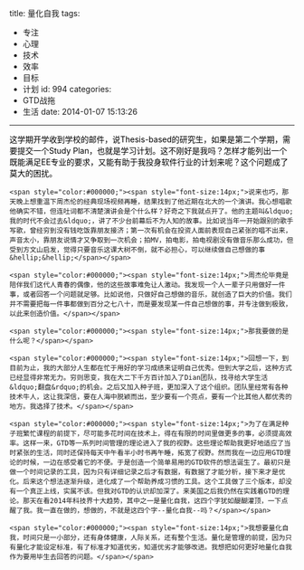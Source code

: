 title: 量化自我
tags:
  - 专注
  - 心理
  - 技术
  - 效率
  - 目标
  - 计划
id: 994
categories:
  - GTD战拖
  - 生活
date: 2014-01-07 15:13:26
---

<span style="color:#000000;"><span style="font-size:14px;">这学期开学收到学校的邮件，说Thesis-based的研究生，如果是第二个学期，需要提交一个Study Plan，也就是学习计划。这不刚好是我吗？怎样才能列出一个既能满足EE专业的要求，又能有助于我投身软件行业的计划来呢？这个问题成了莫大的困扰。</span></span>

	<span style="color:#000000;"><span style="font-size:14px;">说来也巧，那天晚上想重温下周杰伦的经典现场视频再睡，结果找到了他近期在北大的一个演讲。我心想唱歌他确实不错，但连吐词都不清楚演讲会是个什么样？好奇之下我就点开了。他的主题叫&ldquo;我的时代不会过去&ldquo;，讲了不少台前幕后不为人知的故事。比如说当年一开始跟别的歌手写歌，曾经穷到没有钱吃饭靠朋友接济；第一次有机会在投资人面前表现自己紧张的唱不出来，声音太小，靠朋友说情才又争取到一次机会；拍MV，拍电影，拍电视剧没有做音乐那么成功，但受到方文山启发，觉得只要音乐这课大树不倒，就不必担心，可以继续做自己想做的事&hellip;&hellip;</span></span>

	<span style="color:#000000;"><span style="font-size:14px;">周杰伦毕竟是陪伴我们这代人青春的偶像，他的这些故事难免让人激动。我发现一个人一辈子只用做好一件事，或者回答一个问题就足够。比如说他，只做好自己想做的音乐，就创造了巨大的价值。我们并不需要把每一件事都做到百分之七八十，而是要发现某一件自己想做的事，并专注做到极致，以此来创造价值。</span></span>

	<span style="color:#000000;"><span style="font-size:14px;">那我要做的是什么呢？</span></span>

	<span style="color:#000000;"><span style="font-size:14px;">回想一下，到目前为止，我的大部分人生都在忙于用好的学习成绩来证明自己优秀。但到大学之后，这种方式已经显得非常无力。穷则思变，我在大二下千方百计加入了Dian团队，找寻给大学生活&ldquo;翻盘&rdquo;的机会。之后又加入种子班，更加深入了这个组织。团队里经常有各种技术牛人，这让我深信，要在人海中脱颖而出，至少要有一个亮点，要有一个比其他人都优秀的地方。我选择了技术。</span></span>

	<span style="color:#000000;"><span style="font-size:14px;">为了在满足种子班繁忙课程的前提下，尽可能多花时间在技术上，得在有限的时间里做更多的事，必须提高效率。这样一来，GTD等一系列时间管理的理论进入了我的视野。这些理论帮助我更好地适应了当时紧张的生活，同时还保持每天中午看半小时书再午睡，拓宽了视野。然而我在一边应用GTD理论的时候，一边在感受着它的不便。于是创造一个简单易用的GTD软件的想法诞生了。最初只是做一个时间记录的工具，因为只有详细记录之后才有数据，有数据了才能分析，接下来才是优化。后来这个想法逐渐升级，进化成了一个帮助养成习惯的工具。这个工具做了三个版本，却没有一个真正上线，实属不该。但我对GTD的认识却加深了。来美国之后我仍然在实践着GTD的理论。那天在看2014年科技界十大趋势，其中之一是量化自我，这四个字犹如醍醐灌顶，一下点醒了我。我一直在做的，想做的，不就是这四个字--量化自我--吗？</span></span>

	<span style="color:#000000;"><span style="font-size:14px;">我想要量化自我，时间只是一小部分，还有身体健康，人际关系，还有整个生活。量化是管理的前提，因为只有量化才能设定标准，有了标准才知道优劣，知道优劣才能够改进。我想把如何更好地量化自我作为要用毕生去回答的问题。</span></span>